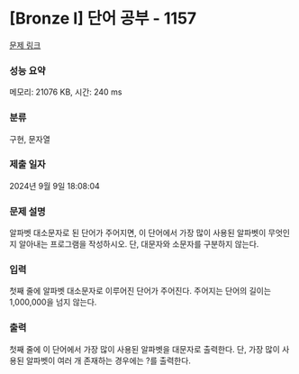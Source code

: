 # [Bronze I] 단어 공부 - 1157 

[문제 링크](https://www.acmicpc.net/problem/1157) 

### 성능 요약

메모리: 21076 KB, 시간: 240 ms

### 분류

구현, 문자열

### 제출 일자

2024년 9월 9일 18:08:04

### 문제 설명

<p>알파벳 대소문자로 된 단어가 주어지면, 이 단어에서 가장 많이 사용된 알파벳이 무엇인지 알아내는 프로그램을 작성하시오. 단, 대문자와 소문자를 구분하지 않는다.</p>

### 입력 

 <p>첫째 줄에 알파벳 대소문자로 이루어진 단어가 주어진다. 주어지는 단어의 길이는 1,000,000을 넘지 않는다.</p>

### 출력 

 <p>첫째 줄에 이 단어에서 가장 많이 사용된 알파벳을 대문자로 출력한다. 단, 가장 많이 사용된 알파벳이 여러 개 존재하는 경우에는 ?를 출력한다.</p>

